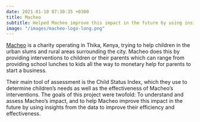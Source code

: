 ```yaml
---
date: 2021-01-10 07:30:35 +0300
title: Macheo
subtitle: Helped Macheo improve this impact in the future by using insights from the data to improve their efficiency and effectiveness.
image: "/images/macheo-logo-long.png"
---
```


<a href="https://macheo.ngo/">Macheo</a> is a charity operating in Thika, Kenya, trying to help children in the urban slums and rural areas surrounding the city. Macheo does this by providing interventions to children or their parents which can range from providing school lunches to kids all the way to monetary help for parents to start a business. 

Their main tool of assessment is the Child Status Index, which they use to determine children’s needs as well as the effectiveness of Macheo’s interventions. The goals of this project were twofold: To understand and assess Macheo’s impact, and to help Macheo improve this impact in the future by using insights from the data to improve their efficiency and effectiveness.
